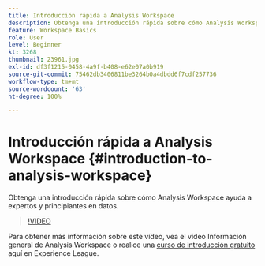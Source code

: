 ```yaml
---
title: Introducción rápida a Analysis Workspace
description: Obtenga una introducción rápida sobre cómo Analysis Workspace ayuda a expertos y principiantes en datos.
feature: Workspace Basics
role: User
level: Beginner
kt: 3268
thumbnail: 23961.jpg
exl-id: df3f1215-0458-4a9f-b408-e62e07a0b919
source-git-commit: 75462db3406811be3264b0a4dbdd6f7cdf257736
workflow-type: tm+mt
source-wordcount: '63'
ht-degree: 100%

---
```


# Introducción rápida a Analysis Workspace {#introduction-to-analysis-workspace}

Obtenga una introducción rápida sobre cómo Analysis Workspace ayuda a expertos y principiantes en datos.

>[!VIDEO](https://video.tv.adobe.com/v/28165/?quality=12&learn=on)

Para obtener más información sobre este vídeo, vea el vídeo Información general de Analysis Workspace o realice una [curso de introducción gratuito](https://experienceleague.adobe.com/?recommended=Analytics-U-1-2020.1.workspace&amp;lang=es) aquí en Experience League.
